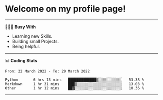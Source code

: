 # Welcome on my profile page!
<!-- print(("dralla"[::-1]+"s").capitalize()) -->

---
👨🏻‍💻 **Busy With**
* Learning new Skills.
* Building small Projects.
* Being helpful.

---
📊 **Coding Stats**
<!--START_SECTION:waka-->

```text
From: 22 March 2022 - To: 29 March 2022

Python       6 hrs 13 mins   █████████████▒░░░░░░░░░░░   53.38 %
Markdown     1 hr 31 mins    ███▒░░░░░░░░░░░░░░░░░░░░░   13.03 %
Other        1 hr 12 mins    ██▓░░░░░░░░░░░░░░░░░░░░░░   10.36 %
```

<!--END_SECTION:waka-->
---
